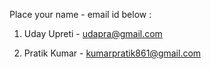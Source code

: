 Place your name - email id below :

1. Uday Upreti - udapra@gmail.com

2. Pratik Kumar - kumarpratik861@gmail.com
